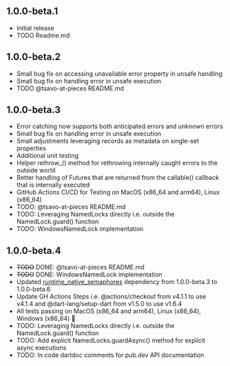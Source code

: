 ## 1.0.0-beta.1
- Initial release
- TODO Readme.md

## 1.0.0-beta.2
- Small bug fix on accessing unavailable error property in unsafe handling
- Small bug fix on handling error in unsafe execution
- TODO @tsavo-at-pieces README.md

## 1.0.0-beta.3
- Error catching now supports both anticipated errors and unknown errors
- Small bug fix on handling error in unsafe execution
- Small adjustments leveraging records as metadata on single-set properties
- Additional unit testing
- Helper rethrow_() method for rethrowing internally caught errors to the outside world 
- Better handling of Futures that are returned from the callable() callback that is internally executed
- GitHub Actions CI/CD for Testing on MacOS (x86_64 and arm64), Linux (x86_64)
- TODO: @tsavo-at-pieces README.md
- TODO: Leveraging NamedLocks directly i.e. outside the NamedLock.guard() function
- TODO: WindowsNamedLock implementation

## 1.0.0-beta.4
- ~~TODO~~ DONE: @tsavo-at-pieces README.md
- ~~TODO~~ DONE: WindowsNamedLock implementation
- Updated [runtime_native_semaphores](https://github.com/open-runtime/native_semaphores) dependency from 1.0.0-beta.3 to 1.0.0-beta.6
- Update GH Actions Steps i.e. @actions/checkout from v4.1.1 to use v4.1.4 and @dart-lang/setup-dart from v1.5.0 to use v1.6.4
- All tests passing on MacOS (x86_64 and arm64), Linux (x86_64), Windows (x86_64) 🎉
- TODO: Leveraging NamedLocks directly i.e. outside the NamedLock.guard() function
- TODO: Add explicit NamedLocks.guardAsync() method for explicit async executions
- TODO: In code dartdoc comments for pub.dev API documentation

